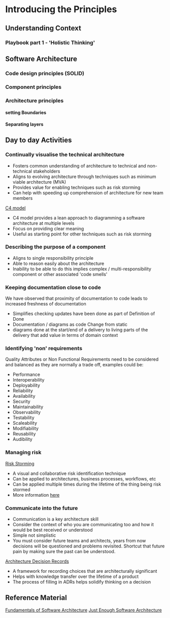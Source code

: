 # Introducing the Principles

## Understanding Context

### Playbook part 1 - 'Holistic Thinking'

## Software Architecture

### Code design principles (SOLID)
### Component principles
### Architecture principles
#### setting Boundaries
#### Separating layers

## Day to day Activities

### Continually visualise the technical architecture

-   Fosters common understanding of architecture to technical and non-technical stakeholders
-   Aligns to evolving architecture through techniques such as minimum viable architecture (MVA)
-   Provides value for enabling techniques such as risk storming
-   Can help with speeding up comprehension of architecture for new team members

[C4 model](https://www.google.com/url?q=https%3A%2F%2Fc4model.com%2F&sa=D&sntz=1&usg=AOvVaw37D_ZkAp1YMSvEpByhY17H)
    
-   C4 model provides a lean approach to diagramming a software architecture at multiple levels
-   Focus on providing clear meaning
-   Useful as starting point for other techniques such as risk storming

### Describing the purpose of a component

-   Aligns to single responsibility principle
-   Able to reason easily about the architecture
-   Inability to be able to do this implies complex / multi-responsibility component or other associated 'code smells'

### Keeping documentation close to code
We have observed that proximity of documentation to code leads to increased freshness of documentation     

 - Simplifies checking updates have been done as part of Definition of
   Done
 - Documentation / diagrams as code Change from static
 - diagrams done at the start/end of a delivery to living parts of the  
   delivery that add value in terms of domain context

### Identifying 'non' requirements

Quality Attributes or Non Functional Requirements need to be considered and balanced as they are normally a trade off, examples could be:

 - Performance
 - Interoperability
 - Deployability
 - Reliability
 - Availability
 - Security  
 - Maintainability
 - Observability
 - Testability
 - Scaleability
 - Modifiability
 - Reusability
 - Audibility

###  Managing risk

[Risk Storming](https://www.google.com/url?q=https%3A%2F%2Friskstorming.com%2F&sa=D&sntz=1&usg=AOvVaw3BVCnFt1o6K9xYXddpDFY9)
    
-   A visual and collaborative risk identification technique
-   Can be applied to architectures, business processes, workflows, etc
-   Can be applied multiple times during the lifetime of the thing being risk stormed
-   More information [here](https://sites.google.com/madetech.com/signpost/home/software-engineering/technical-architecture/processes/risk-storming)

### Communicate into the future

-   Communication is a key architecture skill
-   Consider the context of who you are communicating too and how it would be best received or understood
-   Simple not simplistic
-   You must consider future teams and architects, years from now decisions will be questioned and problems revisited. Shortcut that future pain by making sure the past can be understood.

[Architecture Decision Records](https://www.google.com/url?q=https%3A%2F%2Fadr.github.io%2F&sa=D&sntz=1&usg=AOvVaw0F6q-5rF3DK-brst0WDqQH)
    
-   A framework for recording choices that are architecturally significant
-   Helps with knowledge transfer over the lifetime of a product
-   The process of filling in ADRs helps solidify thinking on a decision

## Reference Material

[Fundamentals of Software Architecture](https://www.google.com/url?q=https://app.learnerbly.com/resources/7eee7452-4cee-4b0b-a748-204ecf047307/&sa=D&sntz=1&usg=AOvVaw3n-_LHSEGjtdqftBL5X--v) 
[Just Enough Software Architecture](https://app.learnerbly.com/resources/058590f7-3f71-49a4-9fc7-8c499a60d925/?queryID=530b40ae0c648257d6f54e64cda05cc7&index=production_resources/)
